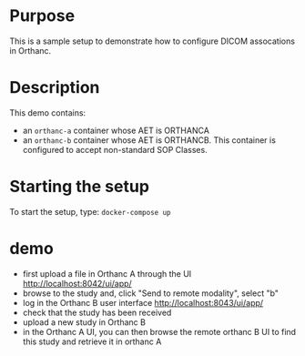 # Purpose

This is a sample setup to demonstrate how to configure DICOM assocations in Orthanc.

# Description

This demo contains:

- an `orthanc-a` container whose AET is ORTHANCA
- an `orthanc-b` container whose AET is ORTHANCB.  This container is configured to accept
  non-standard SOP Classes.

# Starting the setup

To start the setup, type: `docker-compose up`

# demo

- first upload a file in Orthanc A through the UI [http://localhost:8042/ui/app/](http://localhost:8042/ui/app/)
- browse to the study and, click "Send to remote modality", select "b"
- log in the Orthanc B user interface [http://localhost:8043/ui/app/](http://localhost:8043/ui/app/)
- check that the study has been received
- upload a new study in Orthanc B
- in the Orthanc A UI, you can then browse the remote orthanc B UI to find this study and retrieve it in orthanc A